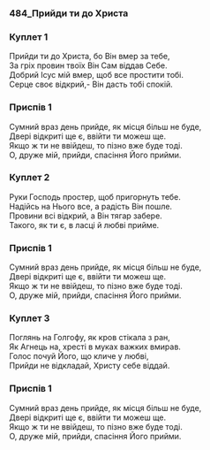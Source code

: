 ### 484_Прийди ти до Христа
### Куплет 1
Прийди ти до Христа, бо Він вмер за тебе, <br/>За гріх провин твоїх Він Сам віддав Себе. <br/>Добрий Ісус мій вмер, щоб все простити тобі. <br/>Серце своє відкрий,- Він дасть тобі спокій.
### Приспів 1
Сумний враз день прийде, як місця більш не буде, <br/>Двері відкриті ще є, ввійти ти можеш ще. <br/>Якщо ж ти не ввійдеш, то пізно вже буде тоді. <br/>О, друже мій, прийди, спасіння Його прийми.
### Куплет 2
Руки Господь простер, щоб пригорнуть тебе. <br/>Надійсь на Нього все, а радість Він пошле.<br/>Провини всі відкрий, а Він тягар забере. <br/>Такого, як ти є, в ласці й любві прийме.
### Приспів 1
Сумний враз день прийде, як місця більш не буде, <br/>Двері відкриті ще є, ввійти ти можеш ще. <br/>Якщо ж ти не ввійдеш, то пізно вже буде тоді. <br/>О, друже мій, прийди, спасіння Його прийми.
### Куплет 3
Поглянь на Голгофу, як кров стікала з ран, <br/>Як Агнець на, хресті в муках важких вмирав. <br/>Голос почуй Його, що кличе у любві, <br/>Прийди не відкладай, Христу себе віддай.
### Приспів 1
Сумний враз день прийде, як місця більш не буде, <br/>Двері відкриті ще є, ввійти ти можеш ще. <br/>Якщо ж ти не ввійдеш, то пізно вже буде тоді. <br/>О, друже мій, прийди, спасіння Його прийми.

